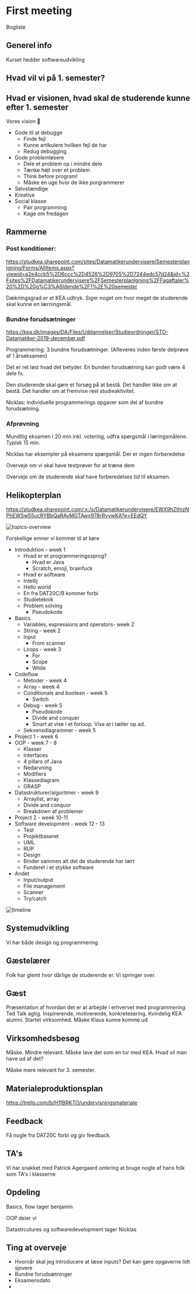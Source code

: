 # First meeting

Bogliste

 

## Generel info

Kurset hedder softwareudvikling





## Hvad vil vi på 1. semester?





## Hvad er visionen, hvad skal de studerende kunne efter 1. semester



Vores vision 🎉

- Gode til at debugge
  - Finde fejl
  - Kunne artikulere hvilken fejl de har
  - Redug debugging
- Gode problemløsere
  - Dele et problem op i mindre dele
  - Tænke højt over et problem
  - Think before program!
  - Måske en uge hvor de ikke porgrammerer
- Selvstændige
- Kreative
- Social klasse
  - Pair programming
  - Kage om fredagen









## Rammerne



### Post konditioner: 

https://studkea.sharepoint.com/sites/Datamatikerundervisere/Semesterplanlgning/Forms/AllItems.aspx?viewid=a2e4ccb5%2D6ccc%2D4526%2D9705%2D7244edc57d24&id=%2Fsites%2FDatamatikerundervisere%2FSemesterplanlgning%2FFagaftaler%20%2D%20g%C3%A6ldende%2F1%2E%20semester



Dækningsgrad er et KEA udtryk. Siger noget om hvor meget de studerende skal kunne en lærningsmål. 



### Bundne forudsætninger

https://kea.dk/images/DA/Files/Uddannelser/Studieordninger/STO-Datamatiker-2019-december.pdf

Programmering: 3 bundne forudsætninger. (Afleveres inden første delprøve af 1 årseksamen)

Det er ret løst hvad det betyder. En bunden forudsætning kan godt være 4 dele fx. 

Den studerende skal gøre et forsøg på at bestå. Det handler ikke om at bestå. Det handler om at fremvise reel studieaktivitet. 

Nicklas: individuelle programmerings opgaver som del af bundne forudsætning. 



### Afprøvning

Mundtlig eksamen i 20 min inkl. votering, udfra spørgsmål i læringsmålene. Typisk 15 min. 

Nicklas har eksempler på eksamens spørgsmål. Der er ingen forberedelse

Overveje om vi skal have testprøver for at træne dem 

Overveje om de studerende skal have forberedelses tid til eksamen. 





## Helikopterplan

https://studkea.sharepoint.com/:x:/s/Datamatikerundervisere/EWX9hZthizNPhEWSw55ucRYBbQaRAyMGTAwx978rRyywKA?e=EEdQY

![topics-overview](assets/topics-overview.jpeg)



Forskellige emner vi kommer til at køre

- Introduktion - week 1
  - Hvad er et programmeringssprog?
    - Hvad er Java
    - Scratch, emoji, brainfuck
  - Hvad er software
  - Intellij
  - Hello world
  - En fra DAT20C/B kommer forbi
  - Studieteknik
  - Problem solving
    - Pseudokode
- Basics
  - Variables, expressions and operators- week 2
  - String - week 2
  - Input
    - From scanner
  - Loops - week 3
    - For
    - Scope
    - While
- Codeflow
  - Metoder - week 4
  - Array - week 4
  - Conditionals and boolean - week 5
    - Switch
  - Debug - week 5
    - Pseudokode
    - Divide and conquer
    - Smart at vise i et forloop. Vise at i tæller op ad. 
  - Sekvensdiagrammer - week 5
- Project 1 - week 6
- OOP - week 7 - 8
  - Klasser
  - Interfaces
  - 4 pillars of Java
  - Nedarvning
  - Modifiers
  - Klassediagram
  - GRASP
- Datastrukturer/algoritmer - week 9
  - Arraylist, array
  - Divide and conquor
  - Breakdown af problemer 
- Project 2 - week 10-11
- Software development - week 12 - 13
  - Test
  - Projektbaseret
  - UML
  - RUP
  - Design
  - Binder sammen alt det de studerende har lært
  - Funderet i et stykke software
- Andet
  - Input/output
  - File management
  - Scanner
  - Try/catch

 

![timeline](assets/timeline.jpeg)



## Systemudvikling

Vi har både design og programmering

 

## Gæstelærer

Folk har glemt hvor dårlige de studerende er. Vi springer over. 



## Gæst

Præsentation af hvordan det er at arbejde i erhvervet med programmering. Ted Talk agtig. Inspirerende, motiverende, konkretesering. Kvindelig KEA alumni. Startet virksomhed. Måske Klaus kunne komme ud



## Virksomhedsbesøg

Måske. Mindre relevant. Måske lave det som en tur med KEA. Hvad vil man have ud af det? 

Måske mere relevant for 3. semester. 



## Materialeproduktionsplan

https://trello.com/b/H1fBRKTO/undervisningsmateriale

 

## Feedback

Få nogle fra DAT20C forbi og giv feedback. 



## TA's

Vi har snakket med Patrick Agergaard omkring at bruge nogle af hans folk som TA's i klasserne



## Opdeling

Basics, flow tager benjamin

OOP deler vi

Datastrcutures og softwaredevelopment tager Nicklas



## Ting at overveje

- Hvornår skal jeg introducere at læse inputs? Det kan gøre opgaverne lidt sjovere
- Bundne forudsætninger
- Eksamensdato
- 



